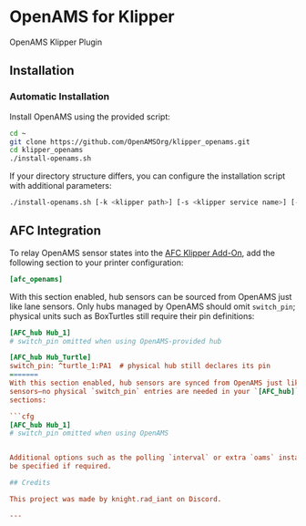 # OpenAMS for Klipper  
OpenAMS Klipper Plugin

## Installation

### Automatic Installation  

Install OpenAMS using the provided script:  

```bash  
cd ~  
git clone https://github.com/OpenAMSOrg/klipper_openams.git  
cd klipper_openams  
./install-openams.sh
```

If your directory structure differs, you can configure the installation script with additional parameters:

```bash  
./install-openams.sh [-k <klipper path>] [-s <klipper service name>] [-c <configuration path>]
```

## AFC Integration

To relay OpenAMS sensor states into the [AFC Klipper Add-On](../AFC-Klipper-Add-On-direct_update),
add the following section to your printer configuration:

```cfg
[afc_openams]
```


With this section enabled, hub sensors can be sourced from OpenAMS just like
lane sensors. Only hubs managed by OpenAMS should omit `switch_pin`; physical
units such as BoxTurtles still require their pin definitions:

```cfg
[AFC_hub Hub_1]
# switch_pin omitted when using OpenAMS-provided hub

[AFC_hub Hub_Turtle]
switch_pin: ^turtle_1:PA1  # physical hub still declares its pin
=======
With this section enabled, hub sensors are synced from OpenAMS just like lane
sensors—no physical `switch_pin` entries are needed in your `[AFC_hub]`
sections:

```cfg
[AFC_hub Hub_1]
# switch_pin omitted when using OpenAMS


Additional options such as the polling `interval` or extra `oams` instances can
be specified if required.

## Credits

This project was made by knight.rad_iant on Discord.

---